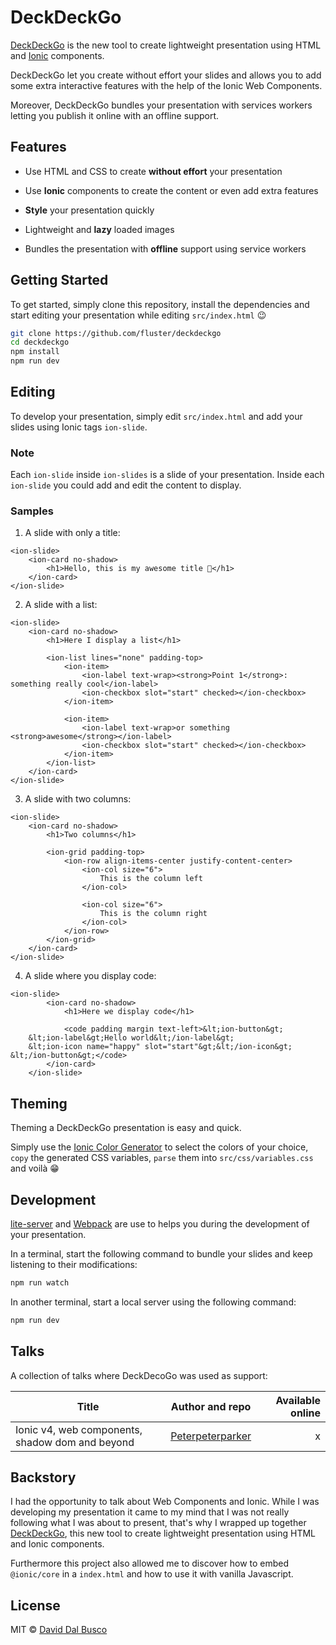 # DeckDeckGo

[DeckDeckGo](https://deckedeck.go) is the new tool to create lightweight presentation using HTML and [Ionic](https://ionicframework.com) components.

DeckDeckGo let you create without effort your slides and allows you to add some extra interactive features with the help of the Ionic Web Components.

Moreover, DeckDeckGo bundles your presentation with services workers letting you publish it online with an offline support.

## Features

* Use HTML and CSS to create **without effort** your presentation

* Use **Ionic** components to create the content or even add extra features

* **Style** your presentation quickly

* Lightweight and **lazy** loaded images

* Bundles the presentation with **offline** support using service workers

## Getting Started

To get started, simply clone this repository, install the dependencies and start editing your presentation while editing `src/index.html` 😉

```bash
git clone https://github.com/fluster/deckdeckgo
cd deckdeckgo
npm install
npm run dev
```

## Editing

To develop your presentation, simply edit `src/index.html` and add your slides using Ionic tags `ion-slide`.
 
### Note

Each `ion-slide` inside `ion-slides` is a slide of your presentation. Inside each `ion-slide` you could add and edit the content to display.

### Samples

1. A slide with only a title:

```
<ion-slide>
    <ion-card no-shadow>
        <h1>Hello, this is my awesome title 🚀</h1>
    </ion-card>
</ion-slide>
```

2. A slide with a list:

```
<ion-slide>
    <ion-card no-shadow>
        <h1>Here I display a list</h1>

        <ion-list lines="none" padding-top>
            <ion-item>
                <ion-label text-wrap><strong>Point 1</strong>: something really cool</ion-label>
                <ion-checkbox slot="start" checked></ion-checkbox>
            </ion-item>

            <ion-item>
                <ion-label text-wrap>or something <strong>awesome</strong></ion-label>
                <ion-checkbox slot="start" checked></ion-checkbox>
            </ion-item>
        </ion-list>
    </ion-card>
</ion-slide>
```

3. A slide with two columns:

```
<ion-slide>
    <ion-card no-shadow>
        <h1>Two columns</h1>

        <ion-grid padding-top>
            <ion-row align-items-center justify-content-center>
                <ion-col size="6">
                    This is the column left 
                </ion-col>
                
                <ion-col size="6">
                    This is the column right 
                </ion-col>
            </ion-row>
        </ion-grid>
    </ion-card>
</ion-slide>
```
            
4. A slide where you display code:
            
```
<ion-slide>
        <ion-card no-shadow>
            <h1>Here we display code</h1>

            <code padding margin text-left>&lt;ion-button&gt;
    &lt;ion-label&gt;Hello world&lt;/ion-label&gt;
    &lt;ion-icon name="happy" slot="start"&gt;&lt;/ion-icon&gt;
&lt;/ion-button&gt;</code>
        </ion-card>
    </ion-slide>
```

## Theming

Theming a DeckDeckGo presentation is easy and quick.

Simply use the [Ionic Color Generator](https://beta.ionicframework.com/docs/theming/color-generator) to select the colors of your choice, `copy` the generated CSS variables, `parse` them into `src/css/variables.css` and voilà 😁 

## Development

[lite-server](https://github.com/johnpapa/lite-server) and [Webpack](https://webpack.js.org) are use to helps you during the development of your presentation.

In a terminal, start the following command to bundle your slides and keep listening to their modifications:

```bash
npm run watch
```

In another terminal, start a local server using the following command:

```bash
npm run dev
```

## Talks

A collection of talks where DeckDecoGo was used as support:

| Title                      | Author and repo   | Available online          |
| -------------------------- |:-----------------:| ---------------:|
| Ionic v4, web components, shadow dom and beyond | [Peterpeterparker](https://github.com/peterpeterparker/ionicv4-and-beyond) | x |

## Backstory

I had the opportunity to talk about Web Components and Ionic. While I was developing my presentation it came to my mind that I was not really following what I was about to present, that's why I wrapped up together [DeckDeckGo](https://deckdeckgo.com), this new tool to create lightweight presentation using HTML and Ionic components.

Furthermore this project also allowed me to discover how to embed `@ionic/core` in a `index.html` and how to use it with vanilla Javascript.

## License

MIT © [David Dal Busco](mailto:david.dalbusco@outlook.com)
